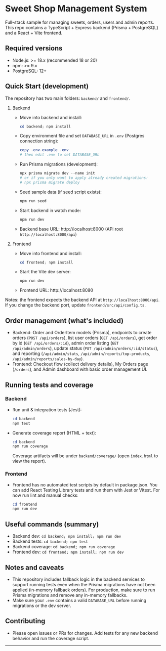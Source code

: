 # Sweet Shop Management System

Full-stack sample for managing sweets, orders, users and admin reports. This repo contains a TypeScript + Express backend (Prisma + PostgreSQL) and a React + Vite frontend.

## Required versions

- Node.js: >= 18.x (recommended 18 or 20)
- npm: >= 9.x
- PostgreSQL: 12+

## Quick Start (development)

The repository has two main folders: `backend/` and `frontend/`.

1. Backend

   - Move into backend and install:

     ```powershell
     cd backend; npm install
     ```

   - Copy environment file and set `DATABASE_URL` in `.env` (Postgres connection string):

     ```powershell
     copy .env.example .env
     # then edit .env to set DATABASE_URL
     ```

   - Run Prisma migrations (development):

     ```powershell
     npx prisma migrate dev --name init
     # or if you only want to apply already created migrations:
     # npx prisma migrate deploy
     ```

   - Seed sample data (if seed script exists):

     ```powershell
     npm run seed
     ```

   - Start backend in watch mode:

     ```powershell
     npm run dev
     ```

   - Backend base URL: http://localhost:8000 (API root `http://localhost:8000/api`)

2. Frontend

   - Move into frontend and install:

     ```powershell
     cd frontend; npm install
     ```

   - Start the Vite dev server:

     ```powershell
     npm run dev
     ```

   - Frontend URL: http://localhost:8080

Notes: the frontend expects the backend API at `http://localhost:8000/api`. If you change the backend port, update `frontend/src/api/config.ts`.

## Order management (what's included)

- Backend: Order and OrderItem models (Prisma), endpoints to create orders (`POST /api/orders`), list user orders (`GET /api/orders`), get order by id (`GET /api/orders/:id`), admin order listing (`GET /api/admin/orders`), update status (`PUT /api/admin/orders/:id/status`), and reporting (`/api/admin/stats`, `/api/admin/reports/top-products`, `/api/admin/reports/sales-by-day`).
- Frontend: Checkout flow (collect delivery details), My Orders page (`/orders`), and Admin dashboard with basic order management UI.

## Running tests and coverage

### Backend

- Run unit & integration tests (Jest):

  ```powershell
  cd backend
  npm test
  ```

- Generate coverage report (HTML + text):

  ```powershell
  cd backend
  npm run coverage
  ```

  Coverage artifacts will be under `backend/coverage/` (open `index.html` to view the report).

### Frontend

- Frontend has no automated test scripts by default in package.json. You can add React Testing Library tests and run them with Jest or Vitest. For now run lint and manual checks:

  ```powershell
  cd frontend
  npm run dev
  ```

## Useful commands (summary)

- Backend dev: `cd backend; npm install; npm run dev`
- Backend tests: `cd backend; npm test`
- Backend coverage: `cd backend; npm run coverage`
- Frontend dev: `cd frontend; npm install; npm run dev`

## Notes and caveats

- This repository includes fallback logic in the backend services to support running tests even when the Prisma migrations have not been applied (in-memory fallback orders). For production, make sure to run Prisma migrations and remove any in-memory fallbacks.
- Make sure your `.env` contains a valid `DATABASE_URL` before running migrations or the dev server.

## Contributing

- Please open issues or PRs for changes. Add tests for any new backend behavior and run the coverage script.

---


